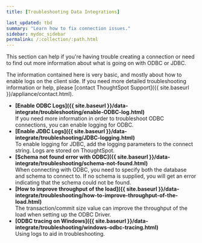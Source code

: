 ```yaml
---
title: [Troubleshooting Data Integrations]

last_updated: tbd
summary: "Learn how to fix connection issues."
sidebar: mydoc_sidebar
permalink: /:collection/:path.html
---
```

This section can help if you're having trouble creating a connection or need to
find out more information about what is going on with ODBC or JDBC.

The information contained here is very basic, and mostly about how to enable
logs on the client side. If you need more detailed troubleshooting information
or help, please [contact ThoughtSpot Support]({{ site.baseurl }}/appliance/contact.html).

-   **[Enable ODBC Logs]({{ site.baseurl }}/data-integrate/troubleshooting/enable-ODBC-log.html)**  
If you need more information in order to troubleshoot ODBC connections, you can enable logging for ODBC.
-   **[Enable JDBC Logs]({{ site.baseurl }}/data-integrate/troubleshooting/JDBC-logging.html)**  
To enable logging for JDBC, add the logging parameters to the connect string. Logs are stored on ThoughtSpot.
-   **[Schema not found error  with ODBC]({{ site.baseurl }}/data-integrate/troubleshooting/schema-not-found.html)**  
When connecting with ODBC, you need to specify both the database and schema to connect to. If no schema is supplied, you will get an error indicating that the schema could not be found.
-   **[How to improve throughput of the load]({{ site.baseurl }}/data-integrate/troubleshooting/how-to-improve-throughput-of-the-load.html)**  
The transaction/commit size value can improve the throughput of the load when setting up the ODBC Driver.
-   **[ODBC tracing on Windows]({{ site.baseurl }}/data-integrate/troubleshooting/windows-odbc-tracing.html)**  
Using logs to aid in troubleshooting.
